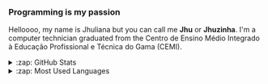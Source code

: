 ### Programming is my passion

Helloooo, my name is Jhuliana but you can call me **Jhu** or **Jhuzinha**. I'm a computer technician graduated from the Centro de Ensino Médio Integrado à Educação Profissional e Técnica do Gama (CEMI). 



<details>
  <summary>:zap: GitHub Stats</summary>
  <img align="left" alt="Jhuzinha's GitHub Stats" src="https://github-readme-stats.vercel.app/api?username=jhuzinha" />

</details>


<details>
  <summary>:zap: Most Used Languages</summary>
  <img align="left" alt="Jhuzinha's GitHub Top Languages" src="https://github-readme-stats.vercel.app/api/top-langs/?username=jhuzinha" />

</details>
